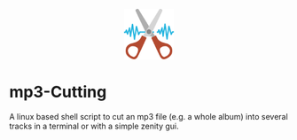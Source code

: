 <p align="center"><img width="18%" src="logo.png"></p>

# mp3-Cutting
A linux based shell script to cut an mp3 file (e.g. a whole album) into several tracks in a terminal or with a simple zenity gui.
